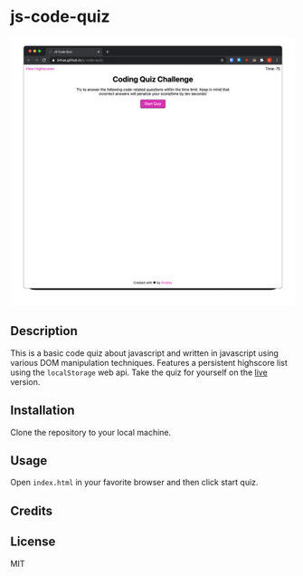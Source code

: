 # js-code-quiz
![A gif demonstrating the quiz app.](./assets/screenshots/screen.gif)
## Description
This is a basic code quiz about javascript and written in javascript using various DOM manipulation techniques. Features a persistent highscore list using the `localStorage` web api.
Take the quiz for yourself on the [live](https://brhue.github.io/js-code-quiz/) version.
## Installation
Clone the repository to your local machine.
## Usage
Open `index.html` in your favorite browser and then click start quiz.
## Credits

## License
MIT